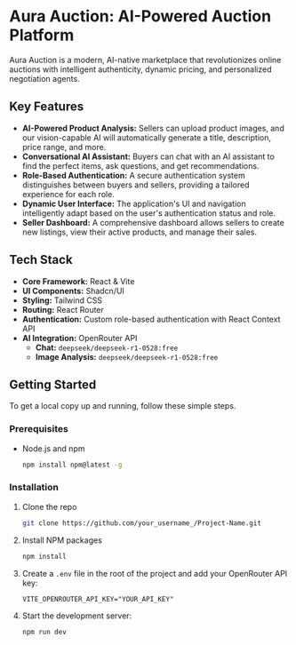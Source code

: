 # Aura Auction: AI-Powered Auction Platform

Aura Auction is a modern, AI-native marketplace that revolutionizes online auctions with intelligent authenticity, dynamic pricing, and personalized negotiation agents.

## Key Features

-   **AI-Powered Product Analysis:** Sellers can upload product images, and our vision-capable AI will automatically generate a title, description, price range, and more.
-   **Conversational AI Assistant:** Buyers can chat with an AI assistant to find the perfect items, ask questions, and get recommendations.
-   **Role-Based Authentication:** A secure authentication system distinguishes between buyers and sellers, providing a tailored experience for each role.
-   **Dynamic User Interface:** The application's UI and navigation intelligently adapt based on the user's authentication status and role.
-   **Seller Dashboard:** A comprehensive dashboard allows sellers to create new listings, view their active products, and manage their sales.

## Tech Stack

-   **Core Framework:** React & Vite
-   **UI Components:** Shadcn/UI
-   **Styling:** Tailwind CSS
-   **Routing:** React Router
-   **Authentication:** Custom role-based authentication with React Context API
-   **AI Integration:** OpenRouter API
    -   **Chat:** `deepseek/deepseek-r1-0528:free`
    -   **Image Analysis:** `deepseek/deepseek-r1-0528:free`

## Getting Started

To get a local copy up and running, follow these simple steps.

### Prerequisites

-   Node.js and npm
    ```sh
    npm install npm@latest -g
    ```

### Installation

1.  Clone the repo
    ```sh
    git clone https://github.com/your_username_/Project-Name.git
    ```
2.  Install NPM packages
    ```sh
    npm install
    ```
3.  Create a `.env` file in the root of the project and add your OpenRouter API key:
    ```
    VITE_OPENROUTER_API_KEY="YOUR_API_KEY"
    ```
4.  Start the development server:
    ```sh
    npm run dev
    ```

